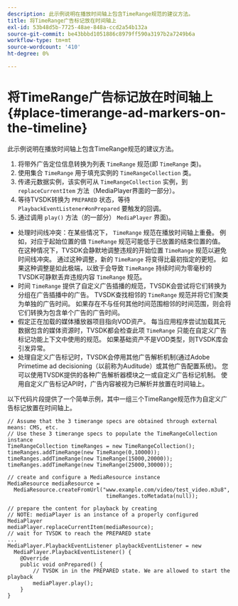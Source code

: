 ```yaml
---
description: 此示例说明在播放时间轴上包含TimeRange规范的建议方法。
title: 将TimeRange广告标记放在时间轴上
exl-id: 53b48d5b-7725-48ae-848a-ccd2a54b132a
source-git-commit: be43bbbd1051886c8979ff590a3197b2a7249b6a
workflow-type: tm+mt
source-wordcount: '410'
ht-degree: 0%

---
```


# 将TimeRange广告标记放在时间轴上 {#place-timerange-ad-markers-on-the-timeline}

此示例说明在播放时间轴上包含TimeRange规范的建议方法。

1. 将带外广告定位信息转换为列表 `TimeRange` 规范(即 `TimeRange` 类)。
1. 使用集合 `TimeRange` 用于填充实例的 `TimeRangeCollection` 类。
1. 传递元数据实例，该实例可从 `TimeRangeCollection` 实例，到 `replaceCurrentItem` 方法（MediaPlayer界面的一部分）。
1. 等待TVSDK转换为 `PREPARED` 状态，等待 `PlaybackEventListener#onPrepared` 要触发的回调。
1. 通过调用 `play()` 方法（的一部分） `MediaPlayer` 界面)。

* 处理时间线冲突：在某些情况下， `TimeRange` 规范在播放时间轴上重叠。 例如，对应于起始位置的值 `TimeRange` 规范可能低于已放置的结束位置的值。 在这种情况下，TVSDK会静默地调整违规的开始位置 `TimeRange` 规范以避免时间线冲突。 通过这种调整，新的 `TimeRange` 将变得比最初指定的更短。 如果这种调整是如此极端，以致于会导致 `TimeRange` 持续时间为零毫秒的TVSDK可静默丢弃违规内容 `TimeRange` 规范。
* 时间 `TimeRange` 提供了自定义广告插播的规范，TVSDK会尝试将它们转换为分组在广告插播中的广告。 TVSDK查找相邻的 `TimeRange` 规范并将它们聚类为单独的广告时间。 如果存在不与任何其他时间范围相邻的时间范围，则会将它们转换为包含单个广告的广告时间。
* 假定正在加载的媒体播放器项目指向VOD资产。 每当应用程序尝试加载其元数据包含的媒体资源时，TVSDK都会检查此项 `TimeRange` 只能在自定义广告标记功能上下文中使用的规范。 如果基础资产不是VOD类型，则TVSDK库会引发异常。
* 处理自定义广告标记时，TVSDK会停用其他广告解析机制(通过Adobe Primetime ad decisioning（以前称为Auditude）或其他广告配置系统)。 您可以使用TVSDK提供的各种广告解析器模块之一或自定义广告标记机制。 使用自定义广告标记API时，广告内容被视为已解析并放置在时间轴上。

以下代码片段提供了一个简单示例，其中一组三个TimeRange规范作为自定义广告标记放置在时间轴上。

```java>
// Assume that the 3 timerange specs are obtained through external means: CMS, etc. 
// Use these 3 timerange specs to populate the TimeRangeCollection instance 
TimeRangeCollection timeRanges = new TimeRangeCollection();  
timeRanges.addTimeRange(new TimeRange(0,10000)); 
timeRanges.addTimeRange(new TimeRange(15000,20000)); 
timeRanges.addTimeRange(new TimeRange(25000,30000)); 
 
// create and configure a MediaResource instance 
MediaResource mediaResource =  
  MediaResource.createFromUrl("www.example.com/video/test_video.m3u8",  
                               timeRanges.toMetadata(null)); 
 
// prepare the content for playback by creating 
// NOTE: mediaPlayer is an instance of a properly configured MediaPlayer  
mediaPlayer.replaceCurrentItem(mediaResource); 
// wait for TVSDK to reach the PREPARED state 
... 
MediaPlayer.PlaybackEventListener playbackEventListener = new 
  MediaPlayer.PlaybackEventListener() { 
    @Override 
    public void onPrepared() { 
        // TVSDK in in the PREPARED state. We are allowed to start the playback  
        mediaPlayer.play(); 
    } 
} 
```
